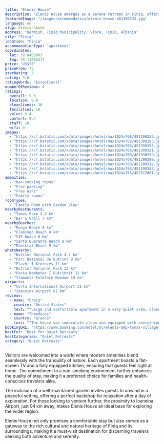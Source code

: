 ```yaml
---
title: "Elenis House"
description: "Elenis House emerges as a serene retreat in Finiq, offering spacious, air-conditioned accommodations complete with balconies and complimentary WiFi."
featuredImage: "/images/accommodation/elenis-house-481390233.jpg"
language: en
slug: elenis-house
address: "Dermish, Finiq Municipality, Vlore, Finiq, Albania"
city: "Finiq"
location: "Finiq"
accommodationType: "apartment"
coordinates:
  lat: 39.8455803
  lng: 20.11563317
price: "US$73"
priceFrom: 73
starRating: 3
rating: 9.6
ratingWords: "Exceptional"
numberOfReviews: 4
ratings:
  overall: 9.6
  location: 8.8
  cleanliness: 10
  facilities: 10
  value: 9.4
  comfort: 9.4
  staff: 10
  wifi: 0
images:
  - "https://cf.bstatic.com/xdata/images/hotel/max1024x768/481390233.jpg?k=003ef9f0937b45643066ced2047ad7ad7acdbb643755a5a86367cd0c3faddfaf&o=&hp=1"
  - "https://cf.bstatic.com/xdata/images/hotel/max1024x768/481390285.jpg?k=1042eeb9392148d0b3f46868c4162dc7751f06af2b2b177187d6f00d2fe1e1d9&o=&hp=1"
  - "https://cf.bstatic.com/xdata/images/hotel/max1024x768/481390293.jpg?k=e3e45ad63d1a2d43ee53369304557a61fecdc6e2c4402594913af8bc932b2e4a&o=&hp=1"
  - "https://cf.bstatic.com/xdata/images/hotel/max1024x768/481390321.jpg?k=5b313679f81daff594cb2487618e311e8e44779938586f834ff2480009d9ae5a&o=&hp=1"
  - "https://cf.bstatic.com/xdata/images/hotel/max1024x768/481390299.jpg?k=3da0b381d4e2a0e27e3809bc443437c5cce9d721bf04643b47c3b42792e11942&o=&hp=1"
  - "https://cf.bstatic.com/xdata/images/hotel/max1024x768/481390289.jpg?k=1cdd78ff9c11684f6538fb49d683efdedb1ae1c2c117df6793e547f015bfc232&o=&hp=1"
  - "https://cf.bstatic.com/xdata/images/hotel/max1024x768/481390312.jpg?k=aa0ebf095ee7d95b17005b8d536762882610a439ba0642a0bd1015d9dee47179&o=&hp=1"
  - "https://cf.bstatic.com/xdata/images/hotel/max1024x768/481390283.jpg?k=e6036a534bfcdcb69694a68c4350f45316a50cf05fd674ce96be9d0ec8bbabae&o=&hp=1"
  - "https://cf.bstatic.com/xdata/images/hotel/max1024x768/482572061.jpg?k=bf9ba0056fff7d79869a1b67dc6e50586b4975f32d5d565a9a469b3b382f9a85&o=&hp=1"
amenities:
  - "Non-smoking rooms"
  - "Free parking"
  - "Free WiFi"
  - "Family rooms"
roomTypes:
  - "Family Room with Garden View"
nearbyRestaurants:
  - "Tamos Farm 3.4 km"
  - "Bar & Grill 7 km"
nearbyBeaches:
  - "Mango Beach 8 km"
  - "Flamingo Beach 8 km"
  - "VIP Beach 8 km"
  - "Santa Quaranta Beach 8 km"
  - "Maestral Beach 9 km"
whatsNearby:
  - "Butrint National Park 4.7 km"
  - "Parc National de Butrint 8 km"
  - "Plazhi I Krorezes 11 km"
  - "Butrint National Park 12 km"
  - "Parku Kombetar I Butrintit 13 km"
  - "Tsamanta Folklore Museum 19 km"
airports:
  - "Corfu International Airport 31 km"
  - "Ioannina Airport 62 km"
reviews:
  - name: "Craig"
    country: "United States"
    text: "“Large and comfortable apartment in a very quiet area, close enough to archeological sites and Gjirokaster, where the crowds are. The host is a lot of fun who only speaks Greek. The bed was comfortable, and the kitchen well enough equipped (though...”"
  - name: "Theodoros"
    country: "Greece"
    text: "“The house was immaculate clean and equipped with everything that can make your 1+ stays comfortable, the hosts really friendly and the location near to Ag Saranta beaches”"
bookingURL: "https://www.booking.com/hotel/al/elenis-amp-tomas-village-house.en-gb.html?aid=8035640"
bestFor: "Best for Quiet Retreats"
bestCategories: "Quiet Retreats"
category: "Quiet Retreats"
---
```


Visitors are welcomed into a world where modern amenities blend seamlessly with the tranquility of nature. Each apartment boasts a flat-screen TV and a fully equipped kitchen, ensuring that guests feel right at home. The commitment to a non-smoking environment further enhances the quality of stay, making it a preferred choice for families and health-conscious travelers alike.

The inclusion of a well-maintained garden invites guests to unwind in a peaceful setting, offering a perfect backdrop for relaxation after a day of exploration. For those looking to venture further, the proximity to Ioannina Airport, just 94 km away, makes Elenis House an ideal base for exploring the wider region.

Elenis House not only promises a comfortable stay but also serves as a gateway to the rich cultural and natural heritage of Finiq and its surroundings, making it a must-visit destination for discerning travelers seeking both adventure and serenity.